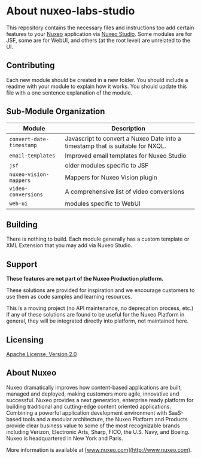 # About **nuxeo-labs-studio**

This repository contains the necessary files and instructions too add certain features to your [Nuxeo](http://www.nuxo.com) application via [Nuxeo Studio](http://www.nuxeo.com/products/studio/). Some modules are for JSF, some are for WebUI, and others (at the root level) are unrelated to the UI.

## Contributing

Each new module should be created in a new folder. You should include a readme with your module to explain how it works. You should update this file with a one sentence explanation of the module.

## Sub-Module Organization

Module | Description
--- | ---
`convert-date-timestamp` | Javascript to convert a Nuxeo Date into a timestamp that is suitable for NXQL.
`email-templates` | Improved email templates for Nuxeo Studio
`jsf` | older modules specific to JSF
`nuxeo-vision-mappers` | Mappers for Nuxeo Vision plugin
`video-conversions` | A comprehensive list of video conversions
`web-ui` | modules specific to WebUI

## Building

There is nothing to build. Each module generally has a custom template or XML Extension that you may add via Nuxeo Studio.

## Support

**These features are not part of the Nuxeo Production platform.**

These solutions are provided for inspiration and we encourage customers to use them as code samples and learning resources.

This is a moving project (no API maintenance, no deprecation process, etc.) If any of these solutions are found to be useful for the Nuxeo Platform in general, they will be integrated directly into platform, not maintained here.


## Licensing

[Apache License, Version 2.0](http://www.apache.org/licenses/LICENSE-2.0)


## About Nuxeo

Nuxeo dramatically improves how content-based applications are built, managed and deployed, making customers more agile, innovative and successful. Nuxeo provides a next generation, enterprise ready platform for building traditional and cutting-edge content oriented applications. Combining a powerful application development environment with SaaS-based tools and a modular architecture, the Nuxeo Platform and Products provide clear business value to some of the most recognizable brands including Verizon, Electronic Arts, Sharp, FICO, the U.S. Navy, and Boeing. Nuxeo is headquartered in New York and Paris.

More information is available at [www.nuxeo.com](http://www.nuxeo.com).
